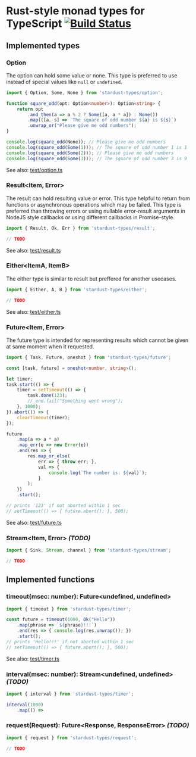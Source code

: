 # Rust-style monad types for TypeScript [![Build Status](https://travis-ci.org/katyo/stardust-types.svg?branch=master)](https://travis-ci.org/katyo/stardust-types)

## Implemented types

### Option<Item>

The option can hold some value or none. This type is preferred to use instead of special values like `null` or `undefined`.

```typescript
import { Option, Some, None } from 'stardust-types/option';

function square_odd(opt: Option<number>): Option<string> {
    return opt
        .and_then(a => a % 2 ? Some([a, a * a]) : None())
        .map(([a, s] => `The square of odd number ${a} is ${s}`)
        .unwrap_or("Please give me odd numbers");
}

console.log(square_odd(None)); // Please give me odd numbers
console.log(square_odd(Some(1))); // The square of odd number 1 is 1
console.log(square_odd(Some(2))); // Please give me odd numbers
console.log(square_odd(Some(3))); // The square of odd number 3 is 9
```

See also: [test/option.ts](test/option.ts)

### Result<Item, Error>

The result can hold resulting value or error. This type helpful to return from functions or asynchronous operations which may be failed. This type is preferred than throwing errors or using nullable error-result arguments in NodeJS style callbacks or using different callbacks in Promise-style.

```typescript
import { Result, Ok, Err } from 'stardust-types/result';

// TODO
```

See also: [test/result.ts](test/result.ts)

### Either<ItemA, ItemB>

The either type is similar to result but preffered for another usecases.

```typescript
import { Either, A, B } from 'stardust-types/either';

// TODO
```

See also: [test/either.ts](test/either.ts)

### Future<Item, Error>

The future type is intended for representing results which cannot be given at same moment when it requested.

```typescript
import { Task, Future, oneshot } from 'stardust-types/future';

const [task, future] = oneshot<number, string>();

let timer;
task.start(() => {
    timer = setTimeout(() => {
        task.done(123);
        // end.fail("Something went wrong");
    }, 1000);
}).abort(() => {
    clearTimeout(timer);
});

future
    .map(a => a * a)
    .map_err(e => new Error(e))
    .end(res => {
        res.map_or_else(
            err => { throw err; },
            val => {
                console.log(`The number is: ${val}`);
            }
        );
    })
    .start();

// prints '123' if not aborted within 1 sec
// setTimeout(() => { future.abort(); }, 500);
```

See also: [test/future.ts](test/future.ts)

### Stream<Item, Error> _(TODO)_

```typescript
import { Sink, Stream, channel } from 'stardust-types/stream';

// TODO
```

## Implemented functions

### timeout(msec: number): Future<undefined, undefined>

```typescript
import { timeout } from 'stardust-types/timer';

const future = timeout(1000, Ok("Hello"))
    .map(phrase => `${phrase}!!!`)
    .end(res => { console.log(res.unwrap()); })
    .start();
// prints 'Hello!!!' if not aborted within 1 sec
// setTimeout(() => { future.abort(); }, 500);
```

See also: [test/timer.ts](test/timer.ts)

### interval(msec: number): Stream<undefined, undefined> _(TODO)_

```typescript
import { interval } from 'stardust-types/timer';

interval(1000)
    .map(() => 
```

### request(Request): Future<Response, ResponseError> _(TODO)_

```typescript
import { request } from 'stardust-types/request';

// TODO
```

